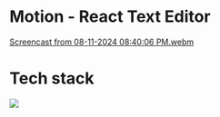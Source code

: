 # Motion - React Text Editor

[Screencast from 08-11-2024 08:40:06 PM.webm](https://github.com/user-attachments/assets/52b59105-3251-4307-98b0-7db358ff62ef)


# Tech stack

![](https://skillicons.dev/icons?i=vite,react,typescript,supabase,vitest)
